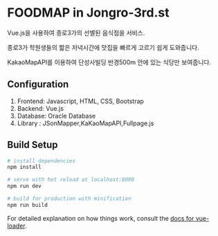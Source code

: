 # FOODMAP in Jongro-3rd.st

Vue.js을 사용하여 종로3가의 선별된 음식점을  서비스.

종로3가 학원생들의 짧은 저녁시간에 맛집을 빠르게 고르기 쉽게 도와줍니다.

KakaoMapAPI를 이용하여 단성사빌딩 반경500m 안에 있는 식당만 보여줍니다.

## Configuration

1. Frontend: Javascript, HTML, CSS, Bootstrap
2. Backend: Vue.js
3. Database: Oracle Database
4. Library : JSonMapper,KaKaoMapAPI,Fullpage.js

## Build Setup

``` bash
# install dependencies
npm install

# serve with hot reload at localhost:8080
npm run dev

# build for production with minification
npm run build
```

For detailed explanation on how things work, consult the [docs for vue-loader](http://vuejs.github.io/vue-loader).


